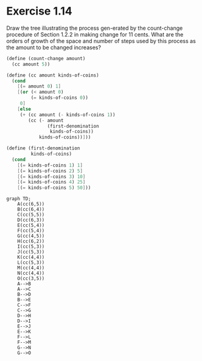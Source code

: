 # Exercise 1.14
Draw the tree illustrating the process gen-erated by the count-change procedure of Section 1.2.2 in making change for 11 cents. What are the orders of growth of the space and number of steps used by this process as the amount to be changed increases?

```scheme
(define (count-change amount)
  (cc amount 5))

(define (cc amount kinds-of-coins)
  (cond
    [(= amount 0) 1]
    [(or (< amount 0)
         (= kinds-of-coins 0))
     0]
    [else
     (+ (cc amount (- kinds-of-coins 1))
        (cc (- amount
               (first-denomination
                kinds-of-coins))
            kinds-of-coins))]))

(define (first-denomination
         kinds-of-coins)
  (cond
    [(= kinds-of-coins 1) 1]
    [(= kinds-of-coins 2) 5]
    [(= kinds-of-coins 3) 10]
    [(= kinds-of-coins 4) 25]
    [(= kinds-of-coins 5) 50]))

```

```mermaid
graph TD;
    A(cc(6,5))
    B(cc(6,4))
    C(cc(5,5))
    D(cc(6,3))
    E(cc(5,4))
    F(cc(5,4))
    G(cc(4,5))
    H(cc(6,2))
    I(cc(5,3))
    J(cc(5,3))
    K(cc(4,4))
    L(cc(5,3))
    M(cc(4,4))
    N(cc(4,4))
    O(cc(3,5))
    A-->B
    A-->C
    B-->D
    B-->E
    C-->F
    C-->G
    D-->H
    D-->I
    E-->J
    E-->K
    F-->L
    F-->M
    G-->N
    G-->O
```